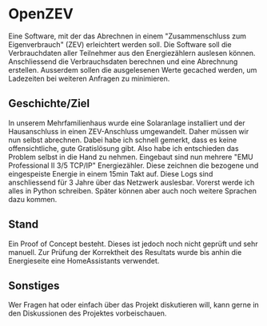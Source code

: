 # OpenZEV
Eine Software, mit der das Abrechnen in einem "Zusammenschluss zum Eigenverbrauch" (ZEV) erleichtert werden soll. Die Software soll die Verbrauchdaten aller Teilnehmer aus den Energiezählern auslesen können. Anschliessend die Verbrauchsdaten berechnen und eine Abrechnung erstellen. Ausserdem sollen die ausgelesenen Werte gecached werden, um Ladezeiten bei weiteren Anfragen zu minimieren.

## Geschichte/Ziel
In unserem Mehrfamilienhaus wurde eine Solaranlage installiert und der Hausanschluss in einen ZEV-Anschluss umgewandelt. Daher müssen wir nun selbst abrechnen. Dabei habe ich schnell gemerkt, dass es keine offensichtliche, gute Gratislösung gibt. Also habe ich entschieden das Problem selbst in die Hand zu nehmen. Eingebaut sind nun mehrere "EMU Professional II 3/5 TCP/IP" Energiezähler. Diese zeichnen die bezogene und eingespeiste Energie in einem 15min Takt auf. Diese Logs sind anschliessend für 3 Jahre über das Netzwerk auslesbar. Vorerst werde ich alles in Python schreiben. Später können aber auch noch weitere Sprachen dazu kommen.

## Stand
Ein Proof of Concept besteht. Dieses ist jedoch noch nicht geprüft und sehr manuell. Zur Prüfung der Korrektheit des Resultats wurde bis anhin die Energieseite eine HomeAssistants verwendet.

## Sonstiges
Wer Fragen hat oder einfach über das Projekt diskutieren will, kann gerne in den Diskussionen des Projektes vorbeischauen.
